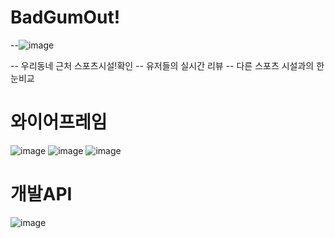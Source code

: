 # BadGumOut!
--![image](https://user-images.githubusercontent.com/86154028/207250063-3aab3e56-3f9b-4090-bde9-32d5cfdc3b6a.png)

-- 우리동네 근처 스포츠시설!확인
-- 유저들의 실시간 리뷰
-- 다른 스포츠 시설과의 한눈비교


# 와이어프레임

![image](https://user-images.githubusercontent.com/86154028/207249632-8466cb36-0834-4dff-82a0-277f5043cfe0.png)
![image](https://user-images.githubusercontent.com/86154028/207249571-c253a61f-3a26-4886-8d3c-4a9621772497.png)
![image](https://user-images.githubusercontent.com/86154028/207249509-434ec095-3c29-4b97-b07a-9fac700efcf3.png)


# 개발API
![image](https://user-images.githubusercontent.com/86154028/207249349-aefff7be-535d-4db6-8876-df878363d5c5.png)



